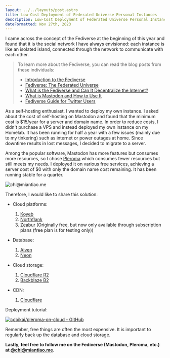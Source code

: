 ```yaml
---
layout: ../../layouts/post.astro
title: Low-Cost Deployment of Federated Universe Personal Instances
description: Low-Cost Deployment of Federated Universe Personal Instances
dateFormatted: Nov 27th, 2023
---
```


I came across the concept of the Fediverse at the beginning of this year and found that it is the social network I have always envisioned: each instance is like an isolated island, connected through the network to communicate with each other.

> To learn more about the Fediverse, you can read the blog posts from these individuals:
>
> - [Introduction to the Fediverse](https://zerovip.vercel.app/zh/59563/)
> - [Fediverse: The Federated Universe](https://wzyboy.im/post/1486.html)
> - [What is the Fediverse and Can It Decentralize the Internet?](https://fermi.ink/posts/2022/11/22/01/)
> - [What is Mastodon and How to Use It](https://limboy.me/posts/mastodon/)
> - [Fediverse Guide for Twitter Users](https://wzyboy.im/post/1513.html)

As a self-hosting enthusiast, I wanted to deploy my own instance. I asked about the cost of self-hosting on Mastodon and found that the minimum cost is $15/year for a server and domain name. In order to reduce costs, I didn't purchase a VPS and instead deployed my own instance on my Homelab. It has been running for half a year with a few issues (mainly due to my tinkering) such as internet or power outages at home. Since downtime results in lost messages, I decided to migrate to a server.

Among the popular software, Mastodon has more features but consumes more resources, so I chose [Pleroma](https://pleroma.social/) which consumes fewer resources but still meets my needs. I deployed it on various free services, achieving a server cost of $0 with only the domain name cost remaining. It has been running stable for a quarter.

![chi@miantiao.me](https://static.miantiao.me/share/nNbzS2/miantiao.me_chi.jpg)

Therefore, I would like to share this solution:

- Cloud platforms:

  1. [Koyeb](https://app.koyeb.com/)
  2. [Northflank](https://northflank.com/)
  3. [Zeabur](https://s.mt.ci/WrK7Dc) (Originally free, but now only available through subscription plans (free plan is for testing only))

- Database:

  1. [Aiven](https://s.mt.ci/dgQGhM)
  2. [Neon](https://neon.tech/)

- Cloud storage:

  1. [Cloudflare R2](https://www.cloudflare.com/zh-cn/developer-platform/r2/)
  2. [Backblaze B2](https://www.backblaze.com/)

- CDN:
  1. [Cloudflare](https://www.cloudflare.com/)

Deployment tutorial:

[![ccbikai/pleroma-on-cloud - GitHub](https://github.html.zone/ccbikai/pleroma-on-cloud)](https://github.com/ccbikai/pleroma-on-cloud)

Remember, free things are often the most expensive. It is important to regularly back up the database and cloud storage.

**Lastly, feel free to follow me on the Fediverse (Mastodon, Pleroma, etc.) at [@chi@miantiao.me](https://miantiao.me/@chi).**
